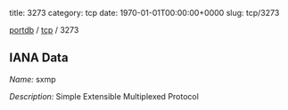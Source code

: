 title: 3273
category: tcp
date: 1970-01-01T00:00:00+0000
slug: tcp/3273

[portdb](/) / [tcp](/category/tcp.html) / 3273


## IANA Data

_Name:_ sxmp

_Description:_ Simple Extensible Multiplexed Protocol

